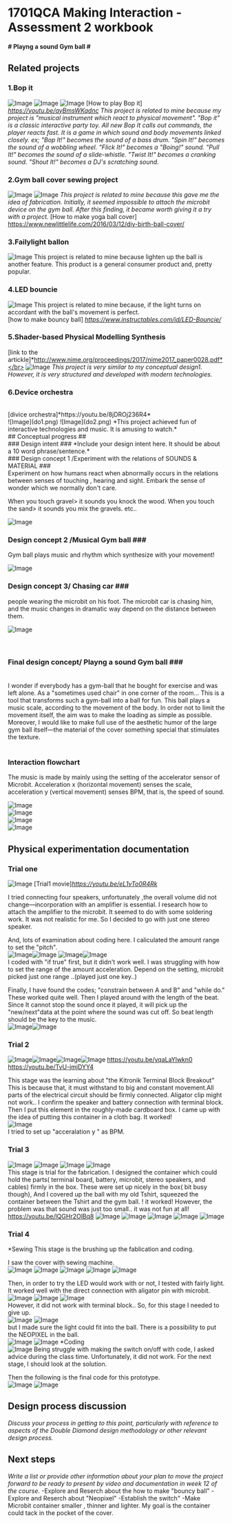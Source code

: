 # 1701QCA Making Interaction - Assessment 2 workbook


**# Playng a sound Gym ball  #**

## Related projects ##



### 1.Bop it ###

![Image](bopit1.png)
![Image](bopit3.png)
![Image](bopit2.png)
[How to play Bop it] *https://youtu.be/ayBmsWKqdnc*
*This project is related to mine because my project is "musical instrument which react to physical movement". "Bop it" is a classic interactive party toy. All new Bop It calls out commands, the player reacts fast.  It is a game in which sound and body movements linked closely. 
ex;
"Bop It!" becomes the sound of a bass drum.
"Spin It!" becomes the sound of a wobbling wheel.
"Flick It!" becomes a "Boing!" sound.
"Pull It!" becomes the sound of a slide-whistle.
"Twist It!" becomes a cranking sound.
"Shout It!" becomes a DJ's scratching sound.*
</br>
### 2.Gym ball cover sewing project ###

![Image](ballcover1.png)
![Image](ballcover2.png)
*This project is related to mine because this gave me the idea of fabrication. Initially, it seemed impossible to attach the microbit device on the gym ball. After this finding, it became  worth giving it a try with a project.*
[How to make yoga ball cover]  https://www.newlittlelife.com/2016/03/12/diy-birth-ball-cover/
</br>
### 3.Failylight ballon ###

![Image](failylight.png)
  This project is related to mine because lighten up the ball is another feature. This product is a general consumer product and, pretty popular.
</br>
### 4.LED bouncie  ###
![Image](bouncie.png)
  This project is related to mine because, if the light turns on accordant with the ball's movement is perfect.</br>
[how to make bouncy ball] *https://www.instructables.com/id/LED-Bouncie/*
</br>

### 5.Shader-based Physical Modelling Synthesis ###

 [link to the artickle]*http://www.nime.org/proceedings/2017/nime2017_paper0028.pdf*</br>
 ![Image](pms.png)
   *This project is very similar to my conceptual design1. However, it is very structured and developed with modern technologies.*
</br> 
### 6.Device orchestra ###
</br> 
 [divice orchestra]*https://youtu.be/8jDROj236R4*</br>
 ![Image](do1.png)
 ![Image](do2.png)
  *This project achieved fun of interactive technologies and music. It is amusing to watch.*

</br>
## Conceptual progress ##
</br>
### Design intent ###
*Include your design intent here. It should be about a 10 word phrase/sentence.*
</br>
### Design concept 1 /Experiment with the relations of SOUNDS & MATERIAL ###
</br>
Experiment on how humans react when abnormally occurs in the relations between senses of touching , hearing and sight.
Embark the sense of wonder which we normally don't care.</br>

When you touch gravel> it sounds you knock the  wood.
When you touch the sand> it sounds you mix the gravels. etc.. </br>

 ![Image](p1.png)
</br>

### Design concept 2 /Musical Gym ball ###</br>

Gym ball plays music and rhythm which synthesize with your movement!</br>

 ![Image](p2.png)</br>
 
 ### Design concept 3/ Chasing car ###</br>
people wearing the microbit on his foot. The microbit car is chasing him, and the music changes in dramatic way depend on the distance between them.</br>

 ![Image](p3.png)</br>
</br></br>
### Final design concept/ Playng a sound Gym ball ###</br></br>

I wonder if everybody has a gym-ball that he bought for exercise and was left alone. As a "sometimes used chair" in one corner of the room...
This is a tool that transforms such a gym-ball into a ball for fun. This ball plays a music scale, according to the movement of the body.
In order not to limit the movement itself, the aim was to make the loading as simple as possible. Moreover, I would like to make full use of the aesthetic humor of the large gym ball itself—the material of the cover something special that stimulates the texture.</br>
</br>
### Interaction flowchart ###
The music is made by mainly using the setting of the accelerator sensor of Microbit. Acceleration x (horizontal movement) senses the scale, acceleration y (vertical movement) senses BPM, that is, the speed of sound.</br>

![Image](flow.png)</br> 
![Image](pitch.png)</br>
![Image](noteconcept2.png)</br>
![Image](noteconcept1.png)</br>


## Physical experimentation documentation ##

### Trial one ###
![Image](trial1.png)
[Trial1 movie]*https://youtu.be/eL1vTo0R4Rk*

I tried connecting four speakers, unfortunately ,the overall volume did not change—incorporation with an amplifier is essential.
I research how to attach the amplifier to the microbit. It seemed to do with some soldering work.  It was not realistic for me. So I decided to go with just one stereo speaker.</br>

And, lots of examination about coding here. I caliculated the amount range to set the "pitch".</br>
![Image](noteflow1.png)![Image](noteflow2.png)
![Image](if1.png)![Image](if2.png)</br>
I coded with "if true" first, but it didn't work well. I was struggling with how to set the range of the amount acceleration. Depend on the setting, microbit picked just one range ..(played just one key..)</br>

Finally, I have found the codes; "constrain between A and B" and "while do." These worked quite well. Then I played around with the length of the beat. 
Since It cannot stop the sound once it played, it will pick up the "new/next"data at the point where the sound was cut off. So beat length should be the key to the music.</br>
![Image](code1_2.png)![Image](code1_3".png)
</br>
### Trial 2 ###
![Image](trial2.png)![Image](trial2_2.png)![Image](trial2_3.png)![Image](terminalboard.png)
https://youtu.be/yqaLaYlwkn0
https://youtu.be/TvU-jmjDYY4

This stage was the learning about "the Kitronik Terminal Block Breakout" This is because that,  it must withstand to big and constant movement.All parts of the electrical circuit should be firmly connected.  Aligator clip might not work.. 
I confirm the speaker and battery connection with terminal block. Then I put this element in the roughly-made cardboard box. I came up with the idea of putting this container in a cloth bag. It worked!</br>
![Image](code_y.png)</br>
I tried to set up "acceralation y " as BPM.</br>


### Trial 3 ###
![Image](trial3_7.png)
![Image](trial3_1.png) 
![Image](notedesign1.png)
![Image](notedesign2.png)</br>
This stage is trial for the fabrication. I designed the container which could hold the parts( terminal board, battery, microbit, stereo speakers, and cables) firmly in the box. These were set up nicely in the box( bit busy though), And I  covered up the ball with my old Tshirt, squeezed the container between the Tshirt and the gym ball. ! it worked! However, the problem was that sound was just too small.. it was not fun at all!</br>
https://youtu.be/lQGHr2OlBq8
![Image](trial3_4.png) 
![Image](trial3_5.png) 
![Image](trial3_6.png) 
![Image](trial3_3.png) 
![Image](trial3_2.png) 

### Trial 4 ###

*Sewing
This stage is the brushing up the fablication and coding. 

I saw the cover with sewing machine.</br>
![Image](trial4_1.png) 
![Image](trial4_2.png) 
![Image](trial4_3.png) 
![Image](trial4_4.png) 
![Image](trial4_5.png) </br>

Then, in order to try the LED would work with or not, I tested with fairly light.
It worked well with the direct connection with aligator pin with microbit.</br>
![Image](fl1.png) 
![Image](fl2.png) 
![Image](fl3.png) </br>
However, it did not work with terminal block.. So, for this stage I needed to give up. </br>
![Image](fl4.png) 
![Image](fl5.png) </br>
but I made sure the light could fit into the ball. There is a possibility to put the NEOPIXEL in the ball.</br>
![Image](fl6.png) 
![Image](fl7.png) 
*Coding</br>
![Image](buttonA.png) 
Being struggle with making the switch on/off with code, I asked advice during the class time.  Unfortunately, it did not work. For the next stage, I should look at the solution. </br>

Then the following is the final code for this prototype. </br>
![Image](final1.png) 
![Image](final2.png) 

## Design process discussion ##
*Discuss your process in getting to this point, particularly with reference to aspects of the Double Diamond design methodology or other relevant design process.*

## Next steps ##

*Write a list or provide other information about your plan to move the project forward to be ready to present by video and documentation in week 12 of the course.*
-Explore and Reserch about the how to make "bouncy ball"
-Explore and Reserch about "Neopixel"
-Establish the switch"
-Make Microbit container smaller , thinner and lighter. My goal is the container could tack in the pocket of the cover.
